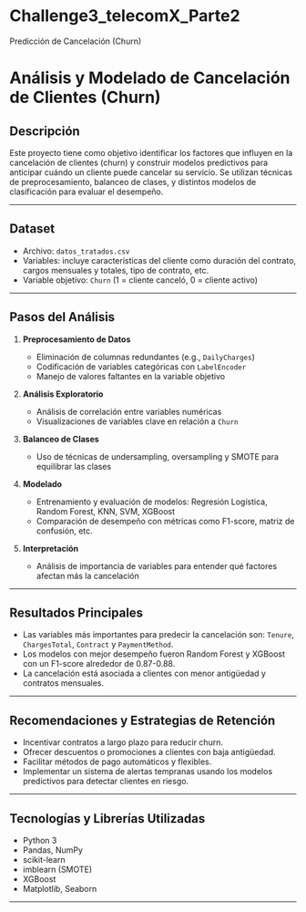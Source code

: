 # Challenge3_telecomX_Parte2
 Predicción de Cancelación (Churn)
# Análisis y Modelado de Cancelación de Clientes (Churn)

## Descripción

Este proyecto tiene como objetivo identificar los factores que influyen en la cancelación de clientes (churn) y construir modelos predictivos para anticipar cuándo un cliente puede cancelar su servicio. Se utilizan técnicas de preprocesamiento, balanceo de clases, y distintos modelos de clasificación para evaluar el desempeño.

---

## Dataset

- Archivo: `datos_tratados.csv`
- Variables: incluye características del cliente como duración del contrato, cargos mensuales y totales, tipo de contrato, etc.
- Variable objetivo: `Churn` (1 = cliente canceló, 0 = cliente activo)

---

## Pasos del Análisis

1. **Preprocesamiento de Datos**
   - Eliminación de columnas redundantes (e.g., `DailyCharges`)
   - Codificación de variables categóricas con `LabelEncoder`
   - Manejo de valores faltantes en la variable objetivo

2. **Análisis Exploratorio**
   - Análisis de correlación entre variables numéricas
   - Visualizaciones de variables clave en relación a `Churn`

3. **Balanceo de Clases**
   - Uso de técnicas de undersampling, oversampling y SMOTE para equilibrar las clases

4. **Modelado**
   - Entrenamiento y evaluación de modelos: Regresión Logística, Random Forest, KNN, SVM, XGBoost
   - Comparación de desempeño con métricas como F1-score, matriz de confusión, etc.

5. **Interpretación**
   - Análisis de importancia de variables para entender qué factores afectan más la cancelación

---

## Resultados Principales

- Las variables más importantes para predecir la cancelación son: `Tenure`, `ChargesTotal`, `Contract` y `PaymentMethod`.
- Los modelos con mejor desempeño fueron Random Forest y XGBoost con un F1-score alrededor de 0.87-0.88.
- La cancelación está asociada a clientes con menor antigüedad y contratos mensuales.

---

## Recomendaciones y Estrategias de Retención

- Incentivar contratos a largo plazo para reducir churn.
- Ofrecer descuentos o promociones a clientes con baja antigüedad.
- Facilitar métodos de pago automáticos y flexibles.
- Implementar un sistema de alertas tempranas usando los modelos predictivos para detectar clientes en riesgo.

---

## Tecnologías y Librerías Utilizadas

- Python 3
- Pandas, NumPy
- scikit-learn
- imblearn (SMOTE)
- XGBoost
- Matplotlib, Seaborn

---







